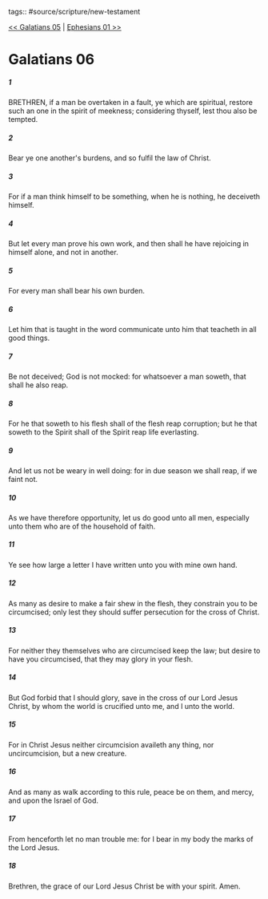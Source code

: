 tags:: #source/scripture/new-testament

[<< Galatians 05](/new-testament/09_Galatians/Galatians_05.md) | [Ephesians 01 >>](/new-testament/10_Ephesians/Ephesians_01.md)

# Galatians 06

##### 1

BRETHREN, if a man be overtaken in a fault, ye which are spiritual, restore such an one in the spirit of meekness; considering thyself, lest thou also be tempted.

##### 2

Bear ye one another's burdens, and so fulfil the law of Christ.

##### 3

For if a man think himself to be something, when he is nothing, he deceiveth himself.

##### 4

But let every man prove his own work, and then shall he have rejoicing in himself alone, and not in another.

##### 5

For every man shall bear his own burden.

##### 6

Let him that is taught in the word communicate unto him that teacheth in all good things.

##### 7

Be not deceived; God is not mocked: for whatsoever a man soweth, that shall he also reap.

##### 8

For he that soweth to his flesh shall of the flesh reap corruption; but he that soweth to the Spirit shall of the Spirit reap life everlasting.

##### 9

And let us not be weary in well doing: for in due season we shall reap, if we faint not.

##### 10

As we have therefore opportunity, let us do good unto all men, especially unto them who are of the household of faith.

##### 11

Ye see how large a letter I have written unto you with mine own hand.

##### 12

As many as desire to make a fair shew in the flesh, they constrain you to be circumcised; only lest they should suffer persecution for the cross of Christ.

##### 13

For neither they themselves who are circumcised keep the law; but desire to have you circumcised, that they may glory in your flesh.

##### 14

But God forbid that I should glory, save in the cross of our Lord Jesus Christ, by whom the world is crucified unto me, and I unto the world.

##### 15

For in Christ Jesus neither circumcision availeth any thing, nor uncircumcision, but a new creature.

##### 16

And as many as walk according to this rule, peace be on them, and mercy, and upon the Israel of God.

##### 17

From henceforth let no man trouble me: for I bear in my body the marks of the Lord Jesus.

##### 18

Brethren, the grace of our Lord Jesus Christ be with your spirit. Amen.
